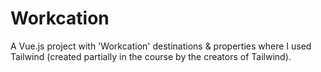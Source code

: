 # Workcation

A Vue.js project with 'Workcation' destinations & properties where I used Tailwind (created partially in the course by the creators of Tailwind).